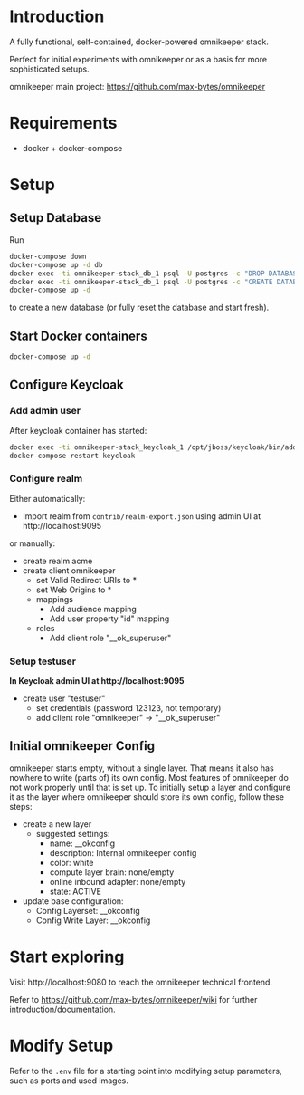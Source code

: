 # Introduction

A fully functional, self-contained, docker-powered omnikeeper stack.

Perfect for initial experiments with omnikeeper or as a basis for more sophisticated setups.

omnikeeper main project: https://github.com/max-bytes/omnikeeper

# Requirements

- docker + docker-compose

# Setup

## Setup Database
Run
```bash
docker-compose down
docker-compose up -d db
docker exec -ti omnikeeper-stack_db_1 psql -U postgres -c "DROP DATABASE omnikeeper;"
docker exec -ti omnikeeper-stack_db_1 psql -U postgres -c "CREATE DATABASE omnikeeper;"
docker-compose up -d
```
to create a new database (or fully reset the database and start fresh).

## Start Docker containers
```bash
docker-compose up -d
```

## Configure Keycloak

### Add admin user

After keycloak container has started:
```bash
docker exec -ti omnikeeper-stack_keycloak_1 /opt/jboss/keycloak/bin/add-user-keycloak.sh -r master -u admin -p 123123
docker-compose restart keycloak
```

### Configure realm

Either automatically:

- Import realm from `contrib/realm-export.json` using admin UI at http://localhost:9095

or manually:

- create realm acme
- create client omnikeeper
    - set Valid Redirect URIs to *
    - set Web Origins to *
    - mappings
        - Add audience mapping
        - Add user property "id" mapping
    - roles
        - Add client role "__ok_superuser"

### Setup testuser

**In Keycloak admin UI at http://localhost:9095**

- create user "testuser"
    - set credentials (password 123123, not temporary)
    - add client role "omnikeeper" -> "__ok_superuser"


## Initial omnikeeper Config
omnikeeper starts empty, without a single layer. That means it also has nowhere to write (parts of) its own config. Most features of omnikeeper do not work properly until that is set up. To initially setup a layer and configure it as the layer where omnikeeper should store its own config, follow these steps:
- create a new layer
    - suggested settings:
        - name: __okconfig
        - description: Internal omnikeeper config
        - color: white
        - compute layer brain: none/empty
        - online inbound adapter: none/empty
        - state: ACTIVE
- update base configuration:
    - Config Layerset: __okconfig
    - Config Write Layer: __okconfig

# Start exploring
Visit http://localhost:9080 to reach the omnikeeper technical frontend.

Refer to https://github.com/max-bytes/omnikeeper/wiki for further introduction/documentation.

# Modify Setup

Refer to the `.env` file for a starting point into modifying setup parameters, such as ports and used images.